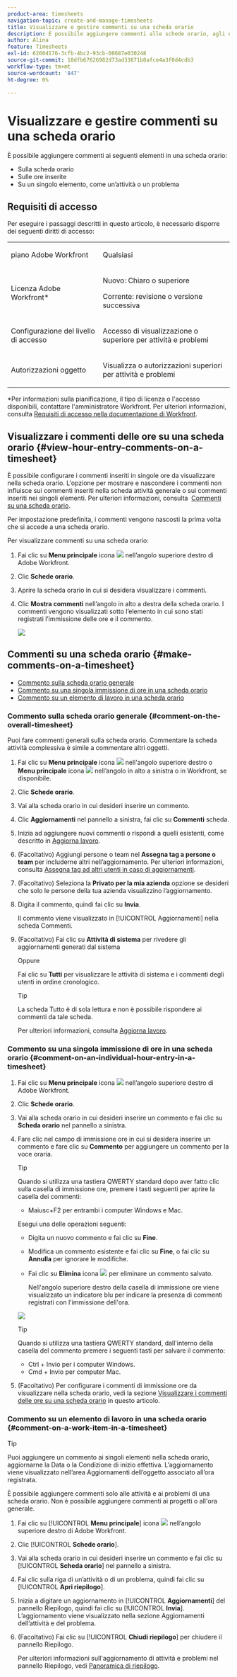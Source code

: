 ```yaml
---
product-area: timesheets
navigation-topic: create-and-manage-timesheets
title: Visualizzare e gestire commenti su una scheda orario
description: È possibile aggiungere commenti alle schede orario, agli elementi di lavoro inclusi nelle schede orario e a ogni ora registrata.
author: Alina
feature: Timesheets
exl-id: 6260d176-3cfb-4bc2-93cb-00687e030248
source-git-commit: 18dfb67626982d73ad33871b8afce4a3f0d4cdb3
workflow-type: tm+mt
source-wordcount: '847'
ht-degree: 0%

---
```


# Visualizzare e gestire commenti su una scheda orario

<!-- Audited: April, 2024-->

È possibile aggiungere commenti ai seguenti elementi in una scheda orario:

* Sulla scheda orario
* Sulle ore inserite
* Su un singolo elemento, come un’attività o un problema

## Requisiti di accesso

Per eseguire i passaggi descritti in questo articolo, è necessario disporre dei seguenti diritti di accesso:

<table style="table-layout:auto"> 
 <col> 
 <col> 
 <tbody> 
  <tr> 
   <td role="rowheader">piano Adobe Workfront</td> 
   <td> <p>Qualsiasi</p> </td> 
  </tr> 
  <tr> 
   <td role="rowheader">Licenza Adobe Workfront*</td> 
   <td> <p>Nuovo: Chiaro o superiore </p>
   <p>Corrente: revisione o versione successiva</p> </td> 
  </tr> 
  <tr> 
   <td role="rowheader">Configurazione del livello di accesso</td> 
   <td> <p>Accesso di visualizzazione o superiore per attività e problemi</p> </td> 
  </tr> 
  <tr> 
   <td role="rowheader">Autorizzazioni oggetto</td> 
   <td> <p>Visualizza o autorizzazioni superiori per attività e problemi</p> </td> 
  </tr> 
 </tbody> 
</table>

*Per informazioni sulla pianificazione, il tipo di licenza o l&#39;accesso disponibili, contattare l&#39;amministratore Workfront. Per ulteriori informazioni, consulta [Requisiti di accesso nella documentazione di Workfront](/help/quicksilver/administration-and-setup/add-users/access-levels-and-object-permissions/access-level-requirements-in-documentation.md).

## Visualizzare i commenti delle ore su una scheda orario {#view-hour-entry-comments-on-a-timesheet}

È possibile configurare i commenti inseriti in singole ore da visualizzare nella scheda orario. L&#39;opzione per mostrare e nascondere i commenti non influisce sui commenti inseriti nella scheda attività generale o sui commenti inseriti nei singoli elementi. Per ulteriori informazioni, consulta  [Commenti su una scheda orario](#make-comments-on-a-timesheet).

Per impostazione predefinita, i commenti vengono nascosti la prima volta che si accede a una scheda orario.

Per visualizzare commenti su una scheda orario:

1. Fai clic su **Menu principale** icona ![](assets/main-menu-icon.png) nell’angolo superiore destro di Adobe Workfront.

1. Clic **Schede orario**.
1. Aprire la scheda orario in cui si desidera visualizzare i commenti.
1. Clic **Mostra commenti** nell’angolo in alto a destra della scheda orario.
I commenti vengono visualizzati sotto l’elemento in cui sono stati registrati l’immissione delle ore e il commento.

   ![](assets/comments-expanded-under-tasks-redesigned-timesheet.png)


## Commenti su una scheda orario {#make-comments-on-a-timesheet}

* [Commento sulla scheda orario generale](#comment-on-the-overall-timesheet)
* [Commento su una singola immissione di ore in una scheda orario](#comment-on-an-individual-hour-entry-in-a-timesheet)
* [Commento su un elemento di lavoro in una scheda orario](#comment-on-a-work-item-in-a-timesheet)

### Commento sulla scheda orario generale {#comment-on-the-overall-timesheet}

Puoi fare commenti generali sulla scheda orario. Commentare la scheda attività complessiva è simile a commentare altri oggetti.

1. Fai clic su **Menu principale** icona ![](assets/main-menu-icon.png) nell&#39;angolo superiore destro o **Menu principale** icona ![](assets/lines-main-menu.png) nell’angolo in alto a sinistra o in Workfront, se disponibile.

1. Clic **Schede orario**.
1. Vai alla scheda orario in cui desideri inserire un commento.
1. Clic **Aggiornamenti** nel pannello a sinistra, fai clic su **Commenti** scheda.
1. Inizia ad aggiungere nuovi commenti o rispondi a quelli esistenti, come descritto in [Aggiorna lavoro](../../workfront-basics/updating-work-items-and-viewing-updates/update-work.md).
1. (Facoltativo) Aggiungi persone o team nel **Assegna tag a persone o team** per includerne altri nell’aggiornamento. Per ulteriori informazioni, consulta [Assegna tag ad altri utenti in caso di aggiornamenti](../../workfront-basics/updating-work-items-and-viewing-updates/tag-others-on-updates.md).
1. (Facoltativo) Seleziona la **Privato per la mia azienda** opzione se desideri che solo le persone della tua azienda visualizzino l’aggiornamento.
1. Digita il commento, quindi fai clic su **Invia**.

   Il commento viene visualizzato in [!UICONTROL Aggiornamenti] nella scheda Commenti.

1. (Facoltativo) Fai clic su **Attività di sistema** per rivedere gli aggiornamenti generati dal sistema

   Oppure

   Fai clic su **Tutti** per visualizzare le attività di sistema e i commenti degli utenti in ordine cronologico.

   >[!TIP]
   >
   >   La scheda Tutto è di sola lettura e non è possibile rispondere ai commenti da tale scheda.


   Per ulteriori informazioni, consulta [Aggiorna lavoro](/help/quicksilver/workfront-basics/updating-work-items-and-viewing-updates/update-work.md).

### Commento su una singola immissione di ore in una scheda orario {#comment-on-an-individual-hour-entry-in-a-timesheet}

1. Fai clic su **Menu principale** icona ![](assets/main-menu-icon.png) nell’angolo superiore destro di Adobe Workfront.

1. Clic **Schede orario**.
1. Vai alla scheda orario in cui desideri inserire un commento e fai clic su **Scheda orario** nel pannello a sinistra.
1. Fare clic nel campo di immissione ore in cui si desidera inserire un commento e fare clic su **Commento** per aggiungere un commento per la voce oraria.

   >[!TIP]
   >
   >   Quando si utilizza una tastiera QWERTY standard dopo aver fatto clic sulla casella di immissione ore, premere i tasti seguenti per aprire la casella dei commenti:
   >   * Maiusc+F2 per entrambi i computer Windows e Mac.

   Esegui una delle operazioni seguenti:

   * Digita un nuovo commento e fai clic su **Fine**.
   * Modifica un commento esistente e fai clic su **Fine**, o fai clic su **Annulla** per ignorare le modifiche.
   * Fai clic su **Elimina** icona ![](assets/delete.png) per eliminare un commento salvato.

     Nell&#39;angolo superiore destro della casella di immissione ore viene visualizzato un indicatore blu per indicare la presenza di commenti registrati con l&#39;immissione dell&#39;ora.

   ![](assets/commment-button-on-hour-log-redesigned-timesheet.png)

   >[!TIP]
   >
   >   Quando si utilizza una tastiera QWERTY standard, dall&#39;interno della casella del commento premere i seguenti tasti per salvare il commento:
   >   * Ctrl + Invio per i computer Windows.
   >   * Cmd + Invio per computer Mac.


1. (Facoltativo) Per configurare i commenti di immissione ore da visualizzare nella scheda orario, vedi la sezione [Visualizzare i commenti delle ore su una scheda orario](#view-hour-entry-comments-on-a-timesheet) in questo articolo.

### Commento su un elemento di lavoro in una scheda orario {#comment-on-a-work-item-in-a-timesheet}

>[!TIP]
>
>Puoi aggiungere un commento ai singoli elementi nella scheda orario, aggiornarne la Data o la Condizione di inizio effettiva. L’aggiornamento viene visualizzato nell’area Aggiornamenti dell’oggetto associato all’ora registrata.


È possibile aggiungere commenti solo alle attività e ai problemi di una scheda orario. Non è possibile aggiungere commenti ai progetti o all&#39;ora generale.

1. Fai clic su [!UICONTROL **Menu principale**] icona ![](assets/main-menu-icon.png) nell’angolo superiore destro di Adobe Workfront.
1. Clic [!UICONTROL **Schede orario**].
1. Vai alla scheda orario in cui desideri inserire un commento e fai clic su [!UICONTROL **Scheda orario**] nel pannello a sinistra.
1. Fai clic sulla riga di un’attività o di un problema, quindi fai clic su [!UICONTROL **Apri riepilogo**].
1. Inizia a digitare un aggiornamento in [!UICONTROL **Aggiornamenti**] del pannello Riepilogo, quindi fai clic su [!UICONTROL **Invia**].
L’aggiornamento viene visualizzato nella sezione Aggiornamenti dell’attività e del problema.
1. (Facoltativo) Fai clic su [!UICONTROL **Chiudi riepilogo**] per chiudere il pannello Riepilogo.

   Per ulteriori informazioni sull&#39;aggiornamento di attività e problemi nel pannello Riepilogo, vedi [Panoramica di riepilogo](../../workfront-basics/the-new-workfront-experience/summary-overview.md).
